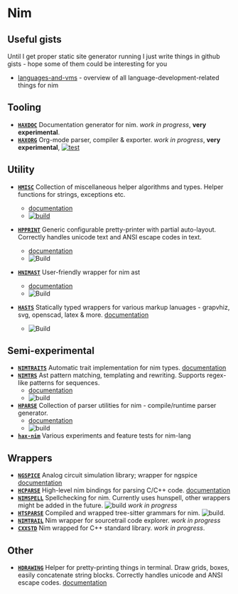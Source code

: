 
# Nim

## Useful gists

Until I get proper static site generator running I just write things in github gists - hope some of them could be interesting for you

- [languages-and-vms](https://gist.github.com/haxscramper/3562fa8fee4726d7a30a013a37977df6) - overview of all language-development-related things for nim

## Tooling

- [**`HAXDOC`**](https://github.com/haxscramper/haxdoc) Documentation generator for nim. *work in progress*, **very experimental**.
- [**`HAXORG`**](https://github.com/haxscramper/haxorg) Org-mode parser, compiler & exporter. *work in progress*, **very experimental**, [![test](https://github.com/haxscramper/haxdoc/actions/workflows/test.yaml/badge.svg)](https://github.com/haxscramper/haxdoc/actions/workflows/test.yaml)

## Utility

- [**`HMISC`**](https://github.com/haxscramper/hmisc) Collection of miscellaneous helper algorithms and types. Helper functions for strings, exceptions etc. 
    - [documentation](https://haxscramper.github.io/hmisc-doc/src/hmisc.html)
    - [![build](https://github.com/haxscramper/hmisc/actions/workflows/ci.yml/badge.svg)](https://github.com/haxscramper/hmisc/actions/workflows/ci.yml)

- [**`HPPRINT`**](https://github.com/haxscramper/hpprint) Generic configurable pretty-printer with partial auto-layout. Correctly handles unicode text and ANSI escape codes in text.
    - [documentation](https://haxscramper.github.io/hpprint-doc/src/hpprint.html)
    - ![Build](https://github.com/haxscramper/hpprint/workflows/Build/badge.svg)
- [**`HNIMAST`**](https://github.com/haxscramper/hnimast) User-friendly wrapper for nim ast 
    - [documentation](https://haxscramper.github.io/hnimast-doc/src/hnimast.html)
    - ![Build](https://github.com/haxscramper/hnimast/workflows/Build/badge.svg)
- [**`HASTS`**](https://github.com/haxscramper/hasts) Statically typed wrappers for various markup lanuages - grapvhiz, svg, openscad, latex & more. [documentation](https://haxscramper.github.io/hasts-doc/src/hasts/graphviz_ast.html)
    - ![Build](https://github.com/haxscramper/hasts/workflows/Build/badge.svg)

##  Semi-experimental

- [**`NIMTRAITS`**](https://github.com/haxscramper/nimtraits) Automatic trait implementation for nim types. [documentation](https://haxscramper.github.io/nimtraits-doc/src/nimtraits.html)
- [**`NIMTRS`**](https://github.com/haxscramper/nimtrs) Ast pattern matching, templating and rewriting. Supports regex-like patterns for sequences. 
    - [documentation](https://haxscramper.github.io/nimtrs-doc/src/nimtrs/trscore.html)
    - ![build](https://github.com/haxscramper/nimtrs/workflows/build/badge.svg)
- [**`HPARSE`**](https://github.com/haxscramper/hparse)  Collection of parser utilities for nim - compile/runtime parser generator. 
    - [documentation](https://haxscramper.github.io/hparse-doc/src/hparse.html)
    - ![build](https://github.com/haxscramper/hparse/workflows/build/badge.svg)
- [**`hax-nim`**](https://github.com/haxscramper/hax-nim) Various experiments and feature tests for nim-lang

## Wrappers

- [**`NGSPICE`**](https://github.com/haxscramper/ngspice) Analog circuit simulation library; wrapper for ngspice [documentation](https://haxscramper.github.io/ngspice-doc/src/ngspice.html)
- [**`HCPARSE`**](https://github.com/haxscramper/hcparse) High-level nim bindings for parsing C/C++ code. [documentation](https://haxscramper.github.io/hcparse-doc/src/hcparse/libclang.html)
- [**`NIMSPELL`**](https://github.com/haxscramper/nimspell) Spellchecking for nim. Currently uses hunspell, other wrappers might be added in the future. ![build](https://github.com/haxscramper/nimspell/workflows/build/badge.svg) *work in progress*
- [**`HTSPARSE`**](https://github.com/haxscramper/htsparse) Compiled and wrapped tree-sitter grammars for nim. ![build](https://github.com/haxscramper/htsparse/workflows/build/badge.svg).
- [**`NIMTRAIL`**](https://github.com/haxscramper/nimtrail)  Nim wrapper for sourcetrail code explorer. *work in progress*
- [**`CXXSTD`**](https://github.com/haxscramper/cxxstd) Nim wrapped for C++ standard library. *work in progress*.

## Other

- [**`HDRAWING`**](https://github.com/haxscramper/hdrawing) Helper for pretty-printing things in terminal. Draw grids, boxes, easily concatenate string blocks. Correctly handles unicode and ANSI escape codes. [documentation](https://haxscramper.github.io/hdrawing-doc/src/hdrawing.html)

